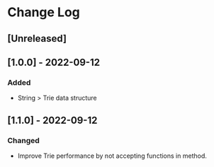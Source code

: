 # Change Log

## [Unreleased]

## [1.0.0] - 2022-09-12
### Added
- String > Trie data structure

## [1.1.0] - 2022-09-12
### Changed
- Improve Trie performance by not accepting functions in method.